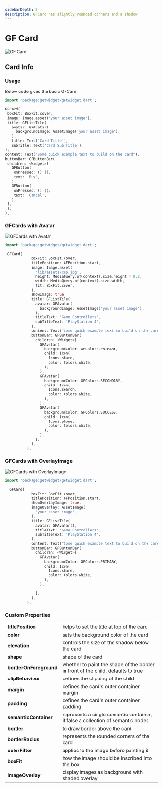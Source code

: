 ```yaml
---
sidebarDepth: 2
description: GFCard has slightly rounded corners and a shadow
---
```


# GF Card

![GF Card](https://ik.imagekit.io/ionicfirebaseapp/getwidget/docs/tr:w-800,f-auto/Cards___with_avatar_JFmx-k0gX.png)

## Card Info

### Usage

Below code gives the basic GFCard

```dart
import 'package:getwidget/getwidget.dart';

GFCard(
 boxFit: BoxFit.cover,
 image: Image.asset('your asset image'),
 title: GFListTile(
   avatar: GFAvatar(
     backgroundImage: AssetImage('your asset image'),
   ),
   title: Text('Card Title'),
   subTitle: Text('Card Sub Title'),
),
content: Text("Some quick example text to build on the card"),
buttonBar: GFButtonBar(
 children: <Widget>[
   GFButton(
    onPressed: () {},
    text: 'Buy',
   ),
   GFButton(
    onPressed: () {},
    text: 'Cancel',
   ),
 ],
 ),
),
```

### GFCards with Avatar

![GFCards with Avatar](https://ik.imagekit.io/ionicfirebaseapp/getwidget/docs/tr:w-800,f-auto/Cards_with_avatars_3x_wiStZFa9L.png)

```dart
import 'package:getwidget/getwidget.dart';

 GFCard(
            boxFit: BoxFit.cover,
            titlePosition: GFPosition.start,
            image: Image.asset(
              'lib/assets/cup.jpg',
              height: MediaQuery.of(context).size.height * 0.2,
              width: MediaQuery.of(context).size.width,
              fit: BoxFit.cover,
            ),
            showImage: true,
            title: GFListTile(
              avatar: GFAvatar(
                backgroundImage: AssetImage('your asset image'),
              ),
              titleText: 'Game Controllers',
              subTitleText: 'PlayStation 4',
            ),
            content: Text("Some quick example text to build on the card"),
            buttonBar: GFButtonBar(
              children: <Widget>[
                GFAvatar(
                  backgroundColor: GFColors.PRIMARY,
                  child: Icon(
                    Icons.share,
                    color: Colors.white,
                  ),
                ),
                GFAvatar(
                  backgroundColor: GFColors.SECONDARY,
                  child: Icon(
                    Icons.search,
                    color: Colors.white,
                  ),
                ),
                GFAvatar(
                  backgroundColor: GFColors.SUCCESS,
                  child: Icon(
                    Icons.phone,
                    color: Colors.white,
                  ),
                ),
              ],
            ),
          ),
```

### GFCards with OverlayImage

![GFCards with OverlayImage](https://ik.imagekit.io/ionicfirebaseapp/getwidget/docs/tr:w-800,f-auto/cards-with-image-overlays-2x_XIMzf_Bc7_-j3RXaSa2.webp)

```dart
import 'package:getwidget/getwidget.dart';

  GFCard(
            boxFit: BoxFit.cover,
            titlePosition: GFPosition.start,
            showOverlayImage: true,
            imageOverlay: AssetImage(
              'your asset image',
            ),
            title: GFListTile(
              avatar: GFAvatar(),
              titleText: 'Game Controllers',
              subTitleText: 'PlayStation 4',
            ),
            content: Text("Some quick example text to build on the card"),
            buttonBar: GFButtonBar(
              children: <Widget>[
                GFAvatar(
                  backgroundColor: GFColors.PRIMARY,
                  child: Icon(
                    Icons.share,
                    color: Colors.white,
                  ),
                ),
              
              ],
            ),
          ),
```

### Custom Properties

|  |  |
| :--- | :--- |
| **titlePosition** | helps to set the title at  top of the card |
| **color** | sets the background color of the card |
| **elevation** | controls the size of the shadow below the card |
| **shape** | shape of the card |
| **borderOnForeground** | whether to paint the shape of the border in front of the child, defaults to true |
| **clipBehaviour** | defines the clipping of the child |
| **margin** | defines the card's outer container margin |
| **padding** | defines the card's outer container padding |
| **semanticContainer** | represents a single semantic container, if false a collection of semantic nodes |
| **border** | to draw border above the card |
| **borderRadius** | represents the rounded corners of the card |
| **colorFilter** | applies to the image before painting it |
| **boxFit** | how the image should be inscribed into the box |
| **imageOverlay** | display images as background with shaded overlay |

